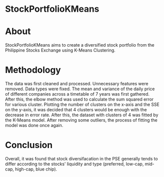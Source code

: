 # StockPortfolioKMeans

# About
StockPortfolioKMeans aims to create a diversified stock portfolio from the Philippine Stocks Exchange using K-Means Clustering. 

# Methodology
The data was first cleaned and processed. Unnecessary features were removed. Data types were fixed. The mean and variance of the daily price of different companies across a timetable of 7 years was first gathered. After this, the elbow method was used to calculate the sum squared error for various cluster. Plotting the number of clusters on the x-axis and the SSE on the y-axis, it was decided that 4 clusters would be enough with the decrease in error rate. After this, the dataset with clusters of 4 was fitted by the K-Means model. After removing some outliers, the process of fitting the model was done once again.

# Conclusion
Overall, it was found that stock diversifacation in the PSE generally tends to differ according to the stocks' liquidity and type (preferred, low-cap, mid-cap, high-cap, blue chip).
